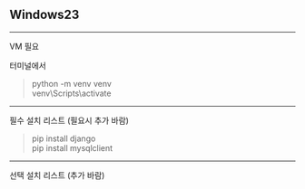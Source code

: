 ## Windows23

<hr>

VM 필요

터미널에서

> python -m venv venv<br>
> venv\Scripts\activate<br>

<hr>

필수 설치 리스트 (필요시 추가 바람)

> pip install django<br>
> pip install mysqlclient<br>

<hr>

선택 설치 리스트 (추가 바람)
